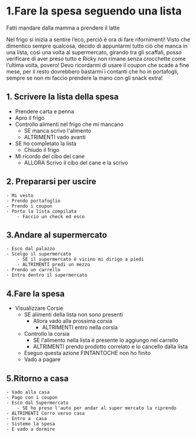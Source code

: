 # 1.Fare la spesa seguendo una lista

Fatti mandare dalla mamma a prendere il latte

Nel frigo si inizia a sentire l’eco, perciò è ora di fare rifornimenti!
Visto che dimentico sempre qualcosa, decido di appuntarmi tutto ciò che manca in una lista, così una volta al supermercato, girando tra gli scaffali, posso verificare di aver preso tutto e Ricky non rimane senza crocchette come l’ultima volta, povero! Devo ricordarmi di usare il coupon che scade a fine mese, per il resto dovrebbero bastarmi i contanti che ho in portafogli, sempre se non mi faccio prendere la mano con gli snack extra! 


## 1. Scrivere la lista della spesa
- Prendere carta e penna
- Apro il frigo
- Controllo alimenti nel frigo che mi mancano
    - SE manca scrivo l'alimento
    - ALTRIMENTI vado avanti
- SE ho completato la lista 
    - Chiudo il frigo
- Mi ricordo del cibo del cane
    - ALLORA Scrivo il cibo del cane e la scrivo
        
## 2. Prepararsi per uscire 
    - Mi vesto
    - Prendo portafoglio
    - Prendo i coupon
    - Porto la lista compilata
        - Faccio un check ed esco 
     


## 3.Andare al supermercato
    - Esco dal palazzo
    - Scelgo il supermercato
        - SE il supermercato è vicino mi dirigo a piedi
        - ALTRIMENTI predi un mezzo 
    - Prendo un carrello
    - Entro dentro il supermercato


## 4.Fare la spesa
- Visualizzare Corsie
    - SE alimenti della lista non sono presenti
        - Allora vado alla prossima corsia
            - ALTRIMENTI entro nella corsia
    - Controllo la corsia 
        - SE l'alimento nella lista è presente lo aggiungo nel carrello
        - ALTRIMENTI prendo prodotto correlato e lo cancello dalla lista 
    - Eseguo questa azione FINTANTOCHE non ho finito 
    - Vado a pagare



## 5.Ritorno a casa
    - Vado alla casa
    - Pago con i coupon
    - Esco dal Supermercato
        - SE ho preso l'auto per andar al super mercato la riprendo
    - ALTRIMENTI Corro verso casa
    - Entro a  casa
    - Sistemo la spesa
    - E vado a dormire
             

